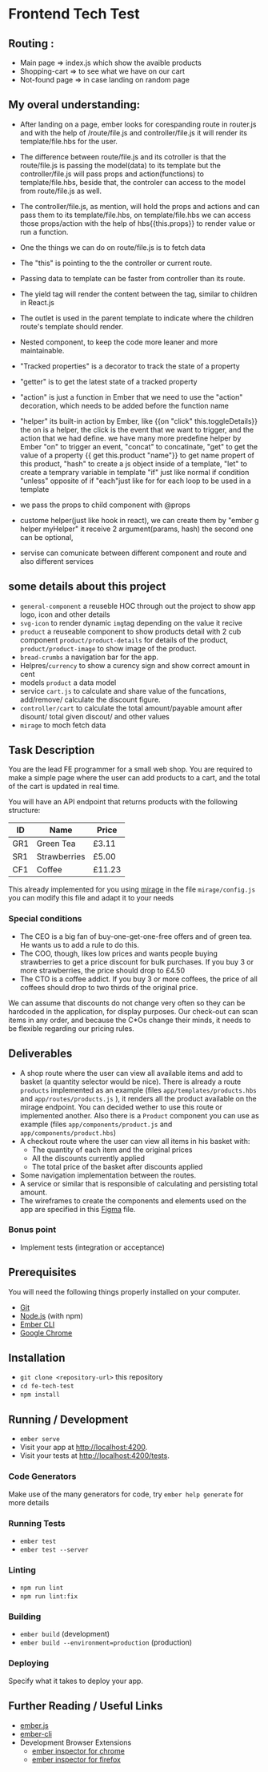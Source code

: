 # Frontend Tech Test

## Routing : 
- Main page => index.js which show the avaible products
- Shopping-cart => to see what we have on our cart
- Not-found page => in case landing on random page

## My overal understanding:

- After landing on a page, ember looks for corespanding route in router.js and with the help of /route/file.js and controller/file.js it will render its template/file.hbs for the user.
- The difference between route/file.js and its cotroller is that the route/file.js is passing the model(data) to its template but the controller/file.js will pass props and action(functions) to template/file.hbs, beside that, the controler can access to the model from route/file.js as well.

- The controller/file.js, as mention, will hold the props and actions and can pass them to its template/file.hbs, on template/file.hbs we can access those props/action with the help of hbs{{this.props}} to render value or run a function. 
- One the things we can do on route/file.js is to fetch data

- The "this" is pointing to the the controller or current route.
- Passing data to template can be faster from controller than its route.
- The yield tag will render the content between the tag, similar to children in React.js
- The outlet is used in the parent template to indicate where the children route's template should render.
- Nested component, to keep the code more leaner and more maintainable.
- "Tracked properties" is a decorator to track the state of a property
- "getter" is to get the latest state of a tracked property
- "action" is just a function in Ember that we need to use the "action" decoration, which needs to be added before the function name
- "helper" its built-in  action by Ember, like {{on "click" this.toggleDetails}} the on is a helper, the click is the event that we want to trigger, and the action that we had define. we have many more predefine helper by Ember
 "on" to trigger an event, "concat" to concatinate, 
 "get" to get the value of a property {{ get this.product "name"}} to get name propert of this product, 
 "hash" to create a js object inside of a template, 
 "let" to create a temprary variable in template
 "if" just like normal if condition
 "unless" opposite of if 
 "each"just like for for each loop to be used in a template
- we pass the props to child component with @props
- custome helper(just like hook in react), we can create them by "ember g helper myHelper" it receive 2 argument(params, hash)  the second one can be optional, 
- servise can comunicate between different component and route and also different services


## some details about this project
- `general-component` a reuseble HOC through out the project to show app logo, icon and other details
- `svg-icon` to render dynamic `img`tag depending on the value it recive
- `product` a reuseable component to show products detail with 2 cub component `product/product-details` for details of the product, `product/product-image` to show image of the product. 
- `bread-crumbs` a navigation bar for the app.
- Helpres/`currency` to show a curency sign and show correct amount in cent
- models `product` a data model
- service `cart.js` to calculate and share value of the funcations, add/remove/ calculate the discount figure.
- `controller/cart` to calculate the total amount/payable amount after disount/ total given discout/ and other values
- `mirage` to moch fetch data

## Task Description
You are the lead FE programmer for a small web shop. You are required to make a simple page where the user can add products to a cart, and the total of the cart is updated in real time.

You will have an API endpoint that returns products with the following structure:

| ID   | Name         | Price |
| ---- | -------------|-------|
| GR1  | Green Tea    |£3.11  |
| SR1  | Strawberries |£5.00  |
| CF1  | Coffee       |£11.23 |

This already implemented for you using [mirage](https://www.ember-cli-mirage.com/) in the file `mirage/config.js` you can modify this file and adapt it to your needs

### Special conditions
- The CEO is a big fan of buy-one-get-one-free offers and of green tea. He wants us to add a rule to do this.
- The COO, though, likes low prices and wants people buying strawberries to get a price discount for bulk purchases. If you buy 3 or more strawberries, the price should drop to £4.50
- The CTO is a coffee addict. If you buy 3 or more coffees, the price of all coffees should drop to two thirds of the original price.

We can assume that discounts do not change very often so they can be hardcoded in the application, for display purposes.
Our check-out can scan items in any order, and because the C*Os change their minds, it needs to be flexible regarding our pricing rules.

## Deliverables
- A shop route where the user can view all available items and add to basket (a quantity selector would be nice). There is already a route `products` implemented as an example (files `app/templates/products.hbs` and `app/routes/products.js` ), it renders all the product available on the mirage endpoint. You can decided wether to use this route or implemented another. Also there is a `Product` component you can use as example (files `app/components/product.js` and `app/components/product.hbs`)
- A checkout route where the user can view all items in his basket with:
  - The quantity of each item and the original prices
  - All the discounts currently applied
  - The total price of the basket after discounts applied
- Some navigation implementation between the routes.
- A service or similar that is responsible of calculating and persisting total amount.
- The wireframes to create the components and elements used on the app are specified in this [Figma](https://www.figma.com/file/xhMkdALy0WxUN7g4lIw3vn/FE-Technical-Test_Kantox?type=design&node-id=86%3A219&mode=design&t=g3K3FPssMx8axuHL-1) file.

### Bonus point
- Implement tests (integration or acceptance)

## Prerequisites

You will need the following things properly installed on your computer.

* [Git](https://git-scm.com/)
* [Node.js](https://nodejs.org/) (with npm)
* [Ember CLI](https://cli.emberjs.com/release/)
* [Google Chrome](https://google.com/chrome/)

## Installation

* `git clone <repository-url>` this repository
* `cd fe-tech-test`
* `npm install`

## Running / Development

* `ember serve`
* Visit your app at [http://localhost:4200](http://localhost:4200).
* Visit your tests at [http://localhost:4200/tests](http://localhost:4200/tests).

### Code Generators

Make use of the many generators for code, try `ember help generate` for more details

### Running Tests

* `ember test`
* `ember test --server`

### Linting

* `npm run lint`
* `npm run lint:fix`

### Building

* `ember build` (development)
* `ember build --environment=production` (production)

### Deploying

Specify what it takes to deploy your app.

## Further Reading / Useful Links

* [ember.js](https://emberjs.com/)
* [ember-cli](https://cli.emberjs.com/release/)
* Development Browser Extensions
  * [ember inspector for chrome](https://chrome.google.com/webstore/detail/ember-inspector/bmdblncegkenkacieihfhpjfppoconhi)
  * [ember inspector for firefox](https://addons.mozilla.org/en-US/firefox/addon/ember-inspector/)
